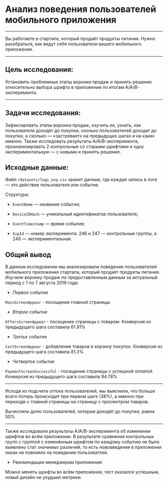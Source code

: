 # Анализ поведения пользователей мобильного приложения

_____

Вы работаете в стартапе, который продаёт продукты питания. Нужно разобраться, как ведут себя пользователи вашего мобильного приложения.   
_____
## Цель исследования:

Установить проблемные этапы воронки продаж и принять решение относительно выбора шрифта в приложении по итогам A/A/B-эксперимента.
_____
## Задачи исследования:

Зафиксировать этапы воронки продаж, изучить ее, узнать, как пользователи доходят до покупки, сколько пользователей доходит до покупки, а сколько — «застревает» на предыдущих шагах и на каких именно. Также исследовать результаты A/A/B-эксперимента, проанализировать 2 контрольные со старыми шрифтами и одну экспериментальную — с новыми и принять решение.

## Исходные данные:

Файл `/datasets/logs_exp.csv` хранит данные, где каждая запись в логе — это действие пользователя или событие.

Структура:

- `EventName` — название события;

- `DeviceIDHash` — уникальный идентификатор пользователя;

- `EventTimestamp` — время события;

- `ExpId` — номер эксперимента: 246 и 247 — контрольные группы, а 248 — экспериментальная.

## Общий вывод

В данном исследовании мы анализировали поведение пользователей мобильного приложения стартапа, который продаёт продукты питания. Изучили воронку продаж по предоставленным данным за актуальный период с 1 по 7 августа 2019 года:

- *Первое событие*

`MainScreenAppear` - посещение главной страницы

- *Второе событие*

`OffersScreenAppear` - посещение страницы с товаром. Конверсия из предыдущего шага составила 61.91%

- *Третье событие*

`CartScreenAppear` - добавление товаров в корзину покупок. Конверсия из предыдущего шага составила 81.3%

- *Четвертое событие*

`PaymentScreenSuccessful` - посещение страницы с успешной оплатой. Конверсия из предыдущего шага составила 94.78%

_____

Исходя из подсчета оттока пользователей, мы выяснили, что больше всего потерь происходит при первом шаге (38%), а именно при переходе с главной страницы на страницу с просмотром товаров. 

Вычислили долю пользователей, которые доходят до покупки, равна 50%   
_____

Также исследовали результаты A/A/B-эксперимента об изменении шрифтов во всём приложении. В результате сравнения контрольных групп с группой с изменённым шрифтом по каждому событию не было выявлено стат значимых различий, то есть нововведения в приложении никак не повлияло на поведение пользоватлей.

- Рекомендации менеджерам приложения:

Можно менять шрифты во всём приложении, тест оказался успешным, новый дизайн не ухудшил метрики.
